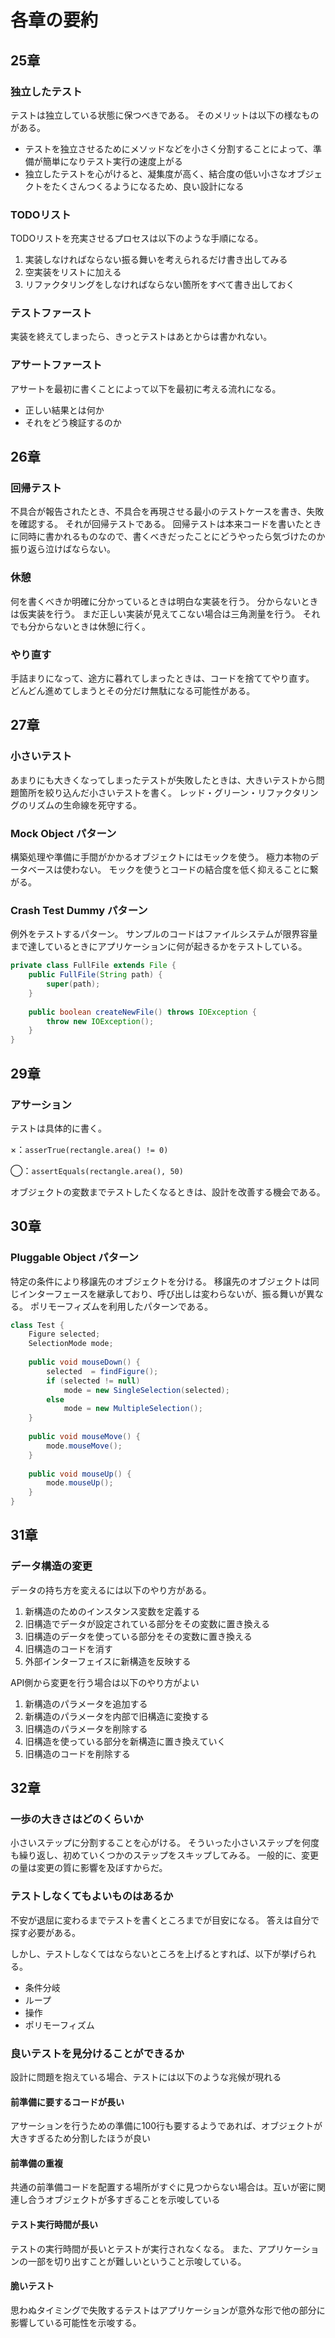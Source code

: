 # 各章の要約

## 25章

### 独立したテスト

テストは独立している状態に保つべきである。
そのメリットは以下の様なものがある。

* テストを独立させるためにメソッドなどを小さく分割することによって、準備が簡単になりテスト実行の速度上がる
* 独立したテストを心がけると、凝集度が高く、結合度の低い小さなオブジェクトをたくさんつくるようになるため、良い設計になる

### TODOリスト

TODOリストを充実させるプロセスは以下のような手順になる。

1. 実装しなければならない振る舞いを考えられるだけ書き出してみる
2. 空実装をリストに加える
3. リファクタリングをしなければならない箇所をすべて書き出しておく

### テストファースト

実装を終えてしまったら、きっとテストはあとからは書かれない。

### アサートファースト

アサートを最初に書くことによって以下を最初に考える流れになる。

* 正しい結果とは何か
* それをどう検証するのか

## 26章

### 回帰テスト

不具合が報告されたとき、不具合を再現させる最小のテストケースを書き、失敗を確認する。
それが回帰テストである。
回帰テストは本来コードを書いたときに同時に書かれるものなので、書くべきだったことにどうやったら気づけたのか振り返ら泣けばならない。

### 休憩

何を書くべきか明確に分かっているときは明白な実装を行う。
分からないときは仮実装を行う。
まだ正しい実装が見えてこない場合は三角測量を行う。
それでも分からないときは休憩に行く。

### やり直す

手詰まりになって、途方に暮れてしまったときは、コードを捨ててやり直す。
どんどん進めてしまうとその分だけ無駄になる可能性がある。

## 27章

### 小さいテスト

あまりにも大きくなってしまったテストが失敗したときは、大きいテストから問題箇所を絞り込んだ小さいテストを書く。
レッド・グリーン・リファクタリングのリズムの生命線を死守する。

### Mock Object パターン

構築処理や準備に手間がかかるオブジェクトにはモックを使う。
極力本物のデータベースは使わない。
モックを使うとコードの結合度を低く抑えることに繋がる。

### Crash Test Dummy パターン

例外をテストするパターン。
サンプルのコードはファイルシステムが限界容量まで達しているときにアプリケーションに何が起きるかをテストしている。

```java
private class FullFile extends File {
    public FullFile(String path) {
        super(path);
    }
    
    public boolean createNewFile() throws IOException {
        throw new IOException();
    }
}

```

## 29章

### アサーション

テストは具体的に書く。

×：`asserTrue(rectangle.area() != 0)`

◯：`assertEquals(rectangle.area(), 50)`

オブジェクトの変数までテストしたくなるときは、設計を改善する機会である。

## 30章

### Pluggable Object パターン

特定の条件により移譲先のオブジェクトを分ける。
移譲先のオブジェクトは同じインターフェースを継承しており、呼び出しは変わらないが、振る舞いが異なる。
ポリモーフィズムを利用したパターンである。

```java
class Test {
    Figure selected;
    SelectionMode mode;
    
    public void mouseDown() {
        selected  = findFigure();
        if (selected != null)
            mode = new SingleSelection(selected);
        else
            mode = new MultipleSelection();
    }
    
    public void mouseMove() {
        mode.mouseMove();
    }
    
    public void mouseUp() {
        mode.mouseUp();
    }
}
```

## 31章

### データ構造の変更

データの持ち方を変えるには以下のやり方がある。

1. 新構造のためのインスタンス変数を定義する
2. 旧構造でデータが設定されている部分をその変数に置き換える
3. 旧構造のデータを使っている部分をその変数に置き換える
4. 旧構造のコードを消す
5. 外部インターフェイスに新構造を反映する

API側から変更を行う場合は以下のやり方がよい

1. 新構造のパラメータを追加する
2. 新構造のパラメータを内部で旧構造に変換する
3. 旧構造のパラメータを削除する
4. 旧構造を使っている部分を新構造に置き換えていく
5. 旧構造のコードを削除する

## 32章

### 一歩の大きさはどのくらいか

小さいステップに分割することを心がける。
そういった小さいステップを何度も繰り返し、初めていくつかのステップをスキップしてみる。
一般的に、変更の量は変更の質に影響を及ぼすからだ。

### テストしなくてもよいものはあるか

不安が退屈に変わるまでテストを書くところまでが目安になる。
答えは自分で探す必要がある。

しかし、テストしなくてはならないところを上げるとすれば、以下が挙げられる。

* 条件分岐
* ループ
* 操作
* ポリモーフィズム

### 良いテストを見分けることができるか

設計に問題を抱えている場合、テストには以下のような兆候が現れる

#### 前準備に要するコードが長い

アサーションを行うための準備に100行も要するようであれば、オブジェクトが大きすぎるため分割したほうが良い

#### 前準備の重複

共通の前準備コードを配置する場所がすぐに見つからない場合は。互いが密に関連し合うオブジェクトが多すぎることを示唆している

#### テスト実行時間が長い

テストの実行時間が長いとテストが実行されなくなる。
また、アプリケーションの一部を切り出すことが難しいということ示唆している。

#### 脆いテスト

思わぬタイミングで失敗するテストはアプリケーションが意外な形で他の部分に影響している可能性を示唆する。

### 
